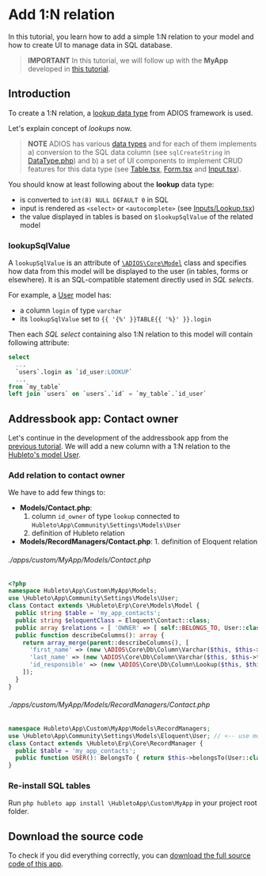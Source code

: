 # Add 1:N relation

In this tutorial, you learn how to add a simple 1:N relation to your model and how to create UI to manage data in SQL database.

> **IMPORTANT** In this tutorial, we will follow up with the **MyApp** developed in [this tutorial](add-model-for-contacts).

## Introduction

To create a 1:N relation, a [lookup data type](https://github.com/wai-blue/adios/blob/main/src/Core/Db/DataTypes/DataTypeLookup.php) from ADIOS framework is used.

Let's explain concept of *lookups* now.

> **NOTE** ADIOS has various [data types](https://github.com/wai-blue/adios/tree/main/src/Core/Db/DataTypes) and for each of them implements a) conversion to the SQL data column (see `sqlCreateString` in [DataType.php](https://github.com/wai-blue/adios/blob/main/src/Core/Db/DataType.php)) and b) a set of UI components to implement CRUD features for this data type (see [Table.tsx](https://github.com/wai-blue/adios/blob/main/src/Components/Table.tsx), [Form.tsx](https://github.com/wai-blue/adios/blob/main/src/Components/Form.tsx) and [Input.tsx](https://github.com/wai-blue/adios/blob/main/src/Components/Input.tsx)).

You should know at least following about the **lookup** data type:
  * is converted to `int(8) NULL DEFAULT 0` in SQL
  * input is rendered as `<select>` or `<autocomplete>` (see [Inputs/Lookup.tsx](https://github.com/wai-blue/adios/blob/main/src/Components/Inputs/Lookup.tsx))
  * the value displayed in tables is based on `$lookupSqlValue` of the related model

### lookupSqlValue

A `lookupSqlValue` is an attribute of [`\ADIOS\Core\Model`](https://github.com/wai-blue/adios/blob/main/src/Core/Model.php) class and specifies how data from this model will be displayed to the user (in tables, forms or elsewhere). It is an SQL-compatible statement directly used in *SQL selects*.

For example, a [User](https://github.com/wai-blue/adios/blob/main/src/Models/User.php) model has:

  * a column `login` of type `varchar`
  * its `lookupSqlValue` set to `{{ '{%' }}TABLE{{ '%}' }}.login`

Then each *SQL select* containing also 1:N relation to this model will contain following attribute:

```sql
select
  ...
  `users`.login as `id_user:LOOKUP`
  ...
from `my_table`
left join `users` on `users`.`id` = `my_table`.`id_user`
```

## Addressbook app: Contact owner

Let's continue in the development of the addressbook app from the [previous tutorial](add-model-for-contacts). We will add a new column with a 1:N relation to the [Hubleto's model User](https://github.com/hubleto/erp/blob/main/apps/community/Settings/Models/User.php).

### Add relation to contact owner

We have to add few things to:

  * **Models/Contact.php**:
    1. column `id_owner` of type `lookup` connected to `Hubleto\App\Community\Settings\Models\User`
    2. definition of Hubleto relation
  *  **Models/RecordManagers/Contact.php**:
    1. definition of Eloquent relation

###### ./apps/custom/MyApp/Models/Contact.php
```php
<?php
namespace Hubleto\App\Custom\MyApp\Models;
use \Hubleto\App\Community\Settings\Models\User;
class Contact extends \Hubleto\Erp\Core\Models\Model {
  public string $table = 'my_app_contacts';
  public string $eloquentClass = Eloquent\Contact::class;
  public array $relations = [ 'OWNER' => [ self::BELONGS_TO, User::class, 'id_owner', 'id' ] ];
  public function describeColumns(): array {
    return array_merge(parent::describeColumns(), [
      'first_name' => (new \ADIOS\Core\Db\Column\Varchar($this, $this->translate('First name')))->setRequired(),
      'last_name' => (new \ADIOS\Core\Db\Column\Varchar($this, $this->translate('Last name')))->setRequired(),
      'id_responsible' => (new \ADIOS\Core\Db\Column\Lookup($this, $this->translate('Responsible'), User::class)),
    ]);
  }
}
```

###### ./apps/custom/MyApp/Models/RecordManagers/Contact.php
```php
namespace Hubleto\App\Custom\MyApp\Models\RecordManagers;
use \Hubleto\App\Community\Settings\Models\Eloquent\User; // <-- use model for users
class Contact extends \Hubleto\Erp\Core\RecordManager {
  public $table = 'my_app_contacts';
  public function USER(): BelongsTo { return $this->belongsTo(User::class, 'id_user', 'id'); } // <-- Eloquent relation
}
```

### Re-install SQL tables

Run `php hubleto app install \HubletoApp\Custom\MyApp` in your project root folder.

## Download the source code

To check if you did everything correctly, you can [download the full source code of this app](../downloads/MyApp.zip).
